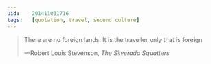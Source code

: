 ```yaml
---
uid:	201411031716
tags:	[quotation, travel, second culture]
---
```


> There are no foreign lands. It is the traveller only that is foreign.
> 
> —Robert Louis Stevenson, _The Silverado Squatters_
